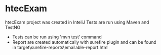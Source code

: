 # htecExam

htecExam project was created in InteliJ
Tests are run using Maven and TestNG

- Tests can be run using 'mvn test' command
- Report are created automatically with surefire plugin and can be found in target\surefire-reports\emailable-report.html
